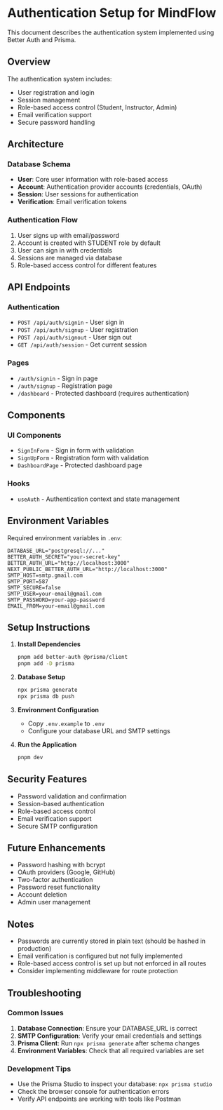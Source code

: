 # Authentication Setup for MindFlow

This document describes the authentication system implemented using Better Auth and Prisma.

## Overview

The authentication system includes:
- User registration and login
- Session management
- Role-based access control (Student, Instructor, Admin)
- Email verification support
- Secure password handling

## Architecture

### Database Schema
- **User**: Core user information with role-based access
- **Account**: Authentication provider accounts (credentials, OAuth)
- **Session**: User sessions for authentication
- **Verification**: Email verification tokens

### Authentication Flow
1. User signs up with email/password
2. Account is created with STUDENT role by default
3. User can sign in with credentials
4. Sessions are managed via database
5. Role-based access control for different features

## API Endpoints

### Authentication
- `POST /api/auth/signin` - User sign in
- `POST /api/auth/signup` - User registration
- `POST /api/auth/signout` - User sign out
- `GET /api/auth/session` - Get current session

### Pages
- `/auth/signin` - Sign in page
- `/auth/signup` - Registration page
- `/dashboard` - Protected dashboard (requires authentication)

## Components

### UI Components
- `SignInForm` - Sign in form with validation
- `SignUpForm` - Registration form with validation
- `DashboardPage` - Protected dashboard page

### Hooks
- `useAuth` - Authentication context and state management

## Environment Variables

Required environment variables in `.env`:
```env
DATABASE_URL="postgresql://..."
BETTER_AUTH_SECRET="your-secret-key"
BETTER_AUTH_URL="http://localhost:3000"
NEXT_PUBLIC_BETTER_AUTH_URL="http://localhost:3000"
SMTP_HOST=smtp.gmail.com
SMTP_PORT=587
SMTP_SECURE=false
SMTP_USER=your-email@gmail.com
SMTP_PASSWORD=your-app-password
EMAIL_FROM=your-email@gmail.com
```

## Setup Instructions

1. **Install Dependencies**
   ```bash
   pnpm add better-auth @prisma/client
   pnpm add -D prisma
   ```

2. **Database Setup**
   ```bash
   npx prisma generate
   npx prisma db push
   ```

3. **Environment Configuration**
   - Copy `.env.example` to `.env`
   - Configure your database URL and SMTP settings

4. **Run the Application**
   ```bash
   pnpm dev
   ```

## Security Features

- Password validation and confirmation
- Session-based authentication
- Role-based access control
- Email verification support
- Secure SMTP configuration

## Future Enhancements

- Password hashing with bcrypt
- OAuth providers (Google, GitHub)
- Two-factor authentication
- Password reset functionality
- Account deletion
- Admin user management

## Notes

- Passwords are currently stored in plain text (should be hashed in production)
- Email verification is configured but not fully implemented
- Role-based access control is set up but not enforced in all routes
- Consider implementing middleware for route protection

## Troubleshooting

### Common Issues
1. **Database Connection**: Ensure your DATABASE_URL is correct
2. **SMTP Configuration**: Verify your email credentials and settings
3. **Prisma Client**: Run `npx prisma generate` after schema changes
4. **Environment Variables**: Check that all required variables are set

### Development Tips
- Use the Prisma Studio to inspect your database: `npx prisma studio`
- Check the browser console for authentication errors
- Verify API endpoints are working with tools like Postman
